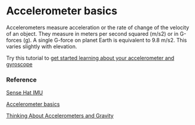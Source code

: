 <h1>Accelerometer basics</h1>

Accelerometers measure acceleration or the rate of change of the velocity of an object. They measure in meters per second squared (m/s2) or in G-forces (g). A single G-force on planet Earth is equivalent to 9.8 m/s2.  This varies slightly with elevation.  

Try this tutorial to <a href="https://projects.raspberrypi.org/en/projects/getting-started-with-the-sense-hat/8">get started learning about your accelerometer and gyroscope</a>

<h3>Reference</h3>

<a href="https://projects.raspberrypi.org/en/projects/getting-started-with-the-sense-hat/8">Sense Hat IMU</a>


<a href="https://learn.sparkfun.com/tutorials/accelerometer-basics/all">Accelerometer basics</a>


<a href="http://www.lunar.org/docs/LUNARclips/v5/v5n1/Accelerometers.html">Thinking About Accelerometers and Gravity</a>



